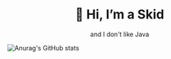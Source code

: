 <h1 align="center">👋 Hi, I’m a Skid</h1>
<p align="center">and I don't like Java</p>

![Anurag's GitHub stats](https://github-readme-stats.vercel.app/api?username=ManpanSkid&show_icons=true&bg_color=00000000)
